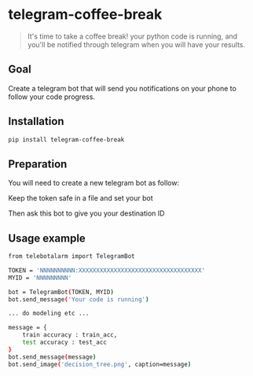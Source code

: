 # telegram-coffee-break
> It's time to take a coffee break! your python code is running, and you'll be notified through telegram when you will have your results.


## Goal

Create a telegram bot that will send you notifications on your phone to follow your code progress.

## Installation

```sh
pip install telegram-coffee-break
```

## Preparation

You will need to create a new telegram bot as follow:

Keep the token safe in a file and set your bot

Then ask this bot to give you your destination ID

## Usage example

```sh
from telebotalarm import TelegramBot

TOKEN = 'NNNNNNNNNN:XXXXXXXXXXXXXXXXXXXXXXXXXXXXXXXXXXX'
MYID = 'NNNNNNNNN'

bot = TelegramBot(TOKEN, MYID)
bot.send_message('Your code is running')

... do modeling etc ...

message = {
    train accuracy : train_acc,
    test accuracy : test_acc
}
bot.send_message(message)
bot.send_image('decision_tree.png', caption=message)
```

